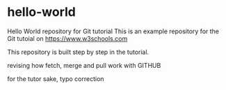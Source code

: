 # hello-world
Hello World repository for Git tutorial
This is an example repository for the Git tutoial on https://www.w3schools.com

This repository is built step by step in the tutorial.

revising how fetch, merge and pull work with GITHUB

for the tutor sake, typo correction
